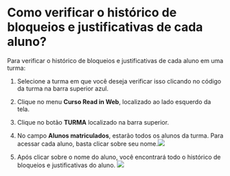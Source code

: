 # Como verificar o histórico de bloqueios e justificativas de cada aluno?

Para verificar o histórico de bloqueios e justificativas de cada aluno em uma turma:

1. Selecione a turma em que você deseja verificar isso clicando no código da turma na barra superior azul.

2. Clique no menu **Curso Read in Web**, localizado ao lado esquerdo da tela.

3. Clique no botão **TURMA** localizado na barra superior.

4. No campo **Alunos matriculados**, estarão todos os alunos da turma. Para acessar cada aluno, basta clicar sobre seu nome.![](https://raw.githubusercontent.com/mupi/readinweb-docs/master/images/student-history.png)

5. Após clicar sobre o nome do aluno, você encontrará todo o histórico de bloqueios e justificativas do aluno. ![](https://raw.githubusercontent.com/mupi/readinweb-docs/master/images/student-history-page.png)